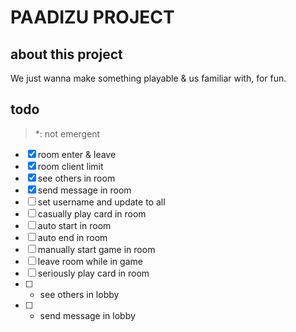 # PAADIZU PROJECT

## about this project

We just wanna make something playable & us familiar with, for fun.

## todo

> *: not emergent

- [x] room enter & leave
- [x] room client limit
- [x] see others in room
- [x] send message in room
- [ ] set username and update to all
- [ ] casually play card in room
- [ ] auto start in room
- [ ] auto end in room
- [ ] manually start game in room
- [ ] leave room while in game
- [ ] seriously play card in room
- [ ] * see others in lobby
- [ ] * send message in lobby

